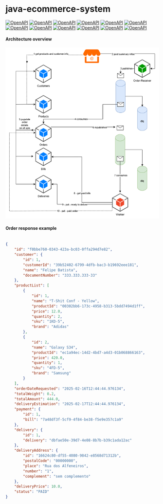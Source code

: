 # java-ecommerce-system

[![OpenAPI](https://img.shields.io/badge/CLEAN%20ARCHITECTURE-8A2BE2)](https://www.openapis.org/)
[![OpenAPI](https://img.shields.io/badge/JAVA-FC6A31)](https://www.openapis.org/)
[![OpenAPI](https://img.shields.io/badge/SPRING%20BOOT-FC6A31)](https://www.openapis.org/)
[![OpenAPI](https://img.shields.io/badge/OPEN%20API-EF0092)](https://www.openapis.org/)
[![OpenAPI](https://img.shields.io/badge/POSTGRESQL-8A2BE2)](https://www.openapis.org/)
[![OpenAPI](https://img.shields.io/badge/SPRING%20DATA%20JPA-FC6A31)](https://www.openapis.org/)
[![OpenAPI](https://img.shields.io/badge/IN%20MEMORY%20H2%20DATABASE-00EA64)](https://www.openapis.org/)
[![OpenAPI](https://img.shields.io/badge/TESTS-8A2BE2)](https://www.openapis.org/)
[![OpenAPI](https://img.shields.io/badge/OPEN%20FEIGN-00EA64)](https://www.openapis.org/)
[![OpenAPI](https://img.shields.io/badge/CLOUD%20STREAM-2496ED)](https://www.openapis.org/)
[![OpenAPI](https://img.shields.io/badge/RABBITMQ-FC6A31)](https://www.openapis.org/)
[![OpenAPI](https://img.shields.io/badge/SPRING%20CLOUD%20BATCH-FC6A31)](https://www.openapis.org/)


#### Architecture overview
![Booking Call](ecommerce.png)


#### Order response example


```json

{
    "id": "f0bbe760-0343-423a-bc03-0ffa294d7e82",
    "customer": {
        "id": 1,
        "customerId": "39b52402-6799-4dfb-bac3-b19692eee181",
        "name": "Felipe Batista",
        "documentNumber": "333.333.333-33"
    },
    "productList": [
        {
            "id": 1,
            "name": "T-Shit Conf - Yellow",
            "productId": "00302bb6-173c-4958-b313-5bdd7494d1ff",
            "price": 12.0,
            "quantity": 2,
            "sku": "1KD-5",
            "brand": "Adidas"
        },
        {
            "id": 2,
            "name": "Galaxy S34",
            "productId": "ec1a94ec-14d2-4bd7-a4d3-01b068866163",
            "price": 420.0,
            "quantity": 1,
            "sku": "4FD-5",
            "brand": "Samsung"
        }
    ],
    "orderDateRequested": "2025-02-16T12:44:44.976134",
    "totalWeight": 0.2,
    "totalAmount": 444.0,
    "deliveryEstimation": "2025-02-17T12:44:44.976134",
    "payment": {
        "id": 1,
        "bill": "7a48df3f-5cf9-4f84-be38-f5e9e357c1a9"
    },
    "delivery": {
        "id": 1,
        "delivery": "dbfae50e-39d7-4e08-8b7b-b39c1ada12ac"
    },
    "deliveryAddress": {
        "id": "16624c80-df55-4080-9842-e8568d71312b",
        "postalCode": "00000000",
        "place": "Rua dos Alfeneiros",
        "number": "1",
        "complement": "sem complemento"
    },
    "deliveryPrice": 10.0,
    "status": "PAID"
}

```
